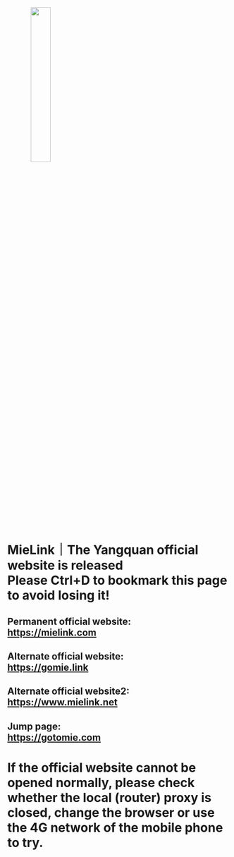 <img src="https://github.com/yangjuancloud/yj-url/blob/master/%E7%BE%8A%E5%9C%88%E6%BA%90%E6%96%87%E4%BB%B6.png" width="30%" height="30%" style="text-align:center;">

# MieLink｜The Yangquan official website is released<br>Please Ctrl+D to bookmark this page to avoid losing it!

## Permanent official website: <br>https://mielink.com
## Alternate official website: <br>https://gomie.link
## Alternate official website2: <br>https://www.mielink.net

## Jump page: <br>https://gotomie.com


# If the official website cannot be opened normally, please check whether the local (router) proxy is closed, change the browser or use the 4G network of the mobile phone to try.
